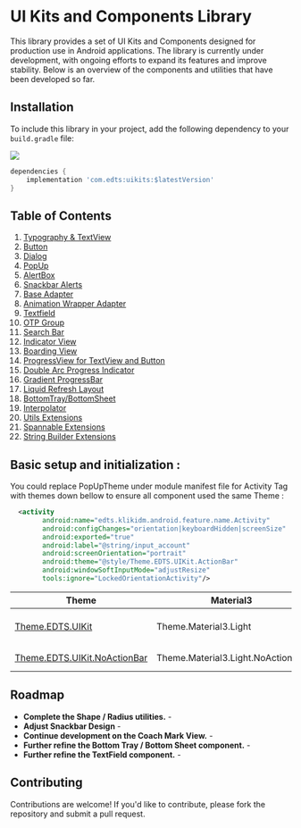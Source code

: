 # UI Kits and Components Library

This library provides a set of UI Kits and Components designed for production use in Android applications. The library is currently under development, with ongoing efforts to expand its features and improve stability. Below is an overview of the components and utilities that have been developed so far.

## Installation

To include this library in your project, add the following dependency to your `build.gradle` file:

[![](https://jitpack.io/v/shidiq-uxe/edts-ui-kit.svg)](https://jitpack.io/#shidiq-uxe/edts-ui-kit)

```groovy
dependencies {
    implementation 'com.edts:uikits:$latestVersion'
}
```

## Table of Contents
1. [Typography & TextView](docs/Typography.md)
2. [Button](docs/Button.md)
3. [Dialog](docs/Dialog.md)
4. [PopUp](docs/Popup.md)
5. [AlertBox](docs/AlertBox)
6. [Snackbar Alerts](docs/Snackbar.md)
7. [Base Adapter](docs/BaseAdapter.md)
8. [Animation Wrapper Adapter](docs/AnimationWrapperAdapter.md)
9. [Textfield](docs/TextField.md)
10. [OTP Group](docs/OtpGroup.md)
11. [Search Bar](docs/Searchbar.md)
12. [Indicator View](docs/IndicatorView.md)
13. [Boarding View](docs/BoardingPagerView.md)
14. [ProgressView for TextView and Button](docs/ProgressView.md)
15. [Double Arc Progress Indicator](docs/DoubleArcProgressIndicator.md)
16. [Gradient ProgressBar](docs/GradientProgressBar.md)
17. [Liquid Refresh Layout](docs/LiquidRefreshLayout.md)
18. [BottomTray/BottomSheet](docs/BottomTray.md)
19. [Interpolator](docs/Interpolator.md)
20. [Utils Extensions](docs/UtilsExtensions.md)
21. [Spannable Extensions](docs/UtilsExtensions.md)
22. [String Builder Extensions](docs/UtilsExtensions.md)

## Basic setup and initialization :

You could replace PopUpTheme under module manifest file for Activity Tag with themes down bellow to ensure all component used the same Theme :

```xml
  <activity
        android:name="edts.klikidm.android.feature.name.Activity"
        android:configChanges="orientation|keyboardHidden|screenSize"
        android:exported="true"
        android:label="@string/input_account"
        android:screenOrientation="portrait"
        android:theme="@style/Theme.EDTS.UIKit.ActionBar" 
        android:windowSoftInputMode="adjustResize"
        tools:ignore="LockedOrientationActivity"/>
```


| **Theme**                                         | **Material3**                     | **Description**          |
|---------------------------------------------------|-----------------------------------|--------------------------|
| [Theme.EDTS.UIKit](docs/ActionBar.md)             | Theme.Material3.Light             | With Action Bar Included |
| [Theme.EDTS.UIKit.NoActionBar](docs/ActionBar.md) | Theme.Material3.Light.NoActionBar | Without Action Bar       |


    
## Roadmap

- **Complete the Shape / Radius utilities.** -
- **Adjust Snackbar Design** -
- **Continue development on the Coach Mark View.** -
- **Further refine the Bottom Tray / Bottom Sheet component.** -
- **Further refine the TextField component.** -

## Contributing
Contributions are welcome! If you'd like to contribute, please fork the repository and submit a pull request.